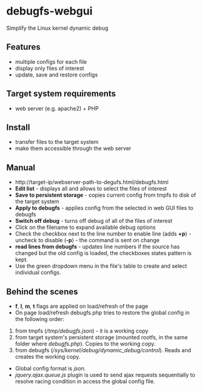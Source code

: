 # debugfs-webgui

Simplify the Linux kernel dynamic debug

## Features
* multiple configs for each file
* display only files of interest
* update, save and restore configs

## Target system requirements
* web server (e.g. apache2) + PHP

## Install
* transfer files to the target system 
* make them accessible through the web server

## Manual
* http://target-ip/webserver-path-to-degufs.html/debugfs.html
 * **Edit list** - displays all and allows to select the files of interest
 * **Save to persistent storage** - copies current config from tmpfs to disk of the target system
 * **Apply to debugfs** - applies config from the selected in web GUI files to debugfs
 * **Switch off debug** - turns off debug of all of the files of interest
 * Click on the filename to expand available debug options
 * Check the checkbox next to the line number to enable line (adds **+p**) - uncheck to disable (**-p**) - the command is sent on change
 * **read lines from debugfs** - updates line numbers if the source has changed but the old config is loaded, the checkboxes states pattern is kept.
 * Use the green dropdown menu in the file's table to create and select individual configs.


## Behind the scenes
*  **f**, **l**, **m**, **t** flags are applied on load/refresh of the page
* On page load/refresh debugfs.php tries to restore the global config in the following order: 
1. from tmpfs (*/tmp/debugfs.json*) - it is a working copy
2. from target system's persistent storage (mounted rootfs, in the same folder where *debugfs.php*). Copies to the working copy.
3. from debugfs (*/sys/kernel/debug/dynamic_debug/control*). Reads and creates the working copy.
* Global config format is *json*.
* *jquery.ajax.queue.js* plugin is used to send ajax requests sequentially to resolve racing condition in access the global config file.
